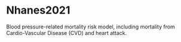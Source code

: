 # Nhanes2021
Blood pressure-related mortality risk model, including mortality from Cardio-Vascular Disease (CVD) and heart attack.
